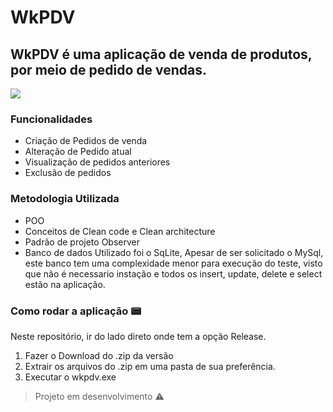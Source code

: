 # WkPDV
## WkPDV é uma aplicação de venda de produtos, por meio de pedido de vendas.
<img src="https://img.shields.io/static/v1?label=DELPHI&message=Application&color=red&style=for-the-badge&logo=DELPHI"/>

### Funcionalidades
- Criação de Pedidos de venda
- Alteração de Pedido atual
- Visualização de pedidos anteriores
- Exclusão de pedidos
### Metodologia Utilizada
  - POO
  - Conceitos de Clean code e Clean architecture
  - Padrão de projeto Observer
  - Banco de dados Utilizado foi o SqLite, Apesar de ser solicitado o MySql, este banco tem uma complexidade menor para execução do teste, visto que não é necessario instação e todos os insert, update, delete e select estão na aplicação.
### Como rodar a aplicação :pager:
  Neste repositório, ir do lado direto onde tem a opção Release.
  1. Fazer o Download do .zip da versão
  2. Extrair os arquivos do .zip em uma pasta de sua preferência.
  3. Executar o wkpdv.exe 
  
> Projeto em desenvolvimento :warning: 
 


